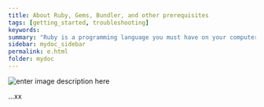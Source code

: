 ```yaml
---
title: About Ruby, Gems, Bundler, and other prerequisites
tags: [getting_started, troubleshooting]
keywords:
summary: "Ruby is a programming language you must have on your computer in order to build Jekyll locally. Ruby has various gems (or plugins) that provide various functionality. Each Jekyll project usually requires certain gems."
sidebar: mydoc_sidebar
permalink: e.html
folder: mydoc
---
```


![enter image description here](http://ilkokuma.egitimhane.com/wp-content/gif/esesi.gif)



...xx

